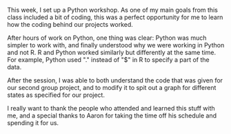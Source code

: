 This week, I set up a Python workshop.
As one of my main goals from this class included a bit of coding,
this was a perfect opportunity for me to learn how the coding behind our projects worked.

After hours of work on Python, one thing was clear: Python was much simpler to work with, and finally understood
why we were working in Python and not R. R and Python worked similarly but differently at the same time. For example,
Python used "." instead of "$" in R to specify a part of the data.

After the session, I was able to both understand the code that was given for our second group project,
and to modify it to spit out a graph for different states as specified for our project.

I really want to thank the people who attended and learned this stuff with me, and a special thanks to Aaron for taking
the time off his schedule and spending it for us.
